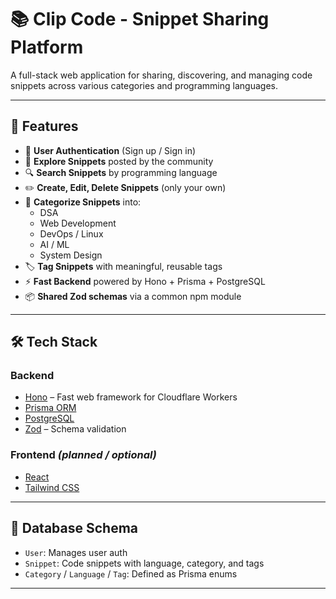 # 📚 Clip Code - Snippet Sharing Platform

A full-stack web application for sharing, discovering, and managing code snippets across various categories and programming languages.

---

## 🚀 Features

- 🔐 **User Authentication** (Sign up / Sign in)
- 👀 **Explore Snippets** posted by the community
- 🔍 **Search Snippets** by programming language
- ✏️ **Create, Edit, Delete Snippets** (only your own)
- 🧠 **Categorize Snippets** into:
  - DSA
  - Web Development
  - DevOps / Linux
  - AI / ML
  - System Design
- 🏷️ **Tag Snippets** with meaningful, reusable tags
- ⚡ **Fast Backend** powered by Hono + Prisma + PostgreSQL
- 📦 **Shared Zod schemas** via a common npm module

---

## 🛠️ Tech Stack

### Backend
- [Hono](https://hono.dev/) – Fast web framework for Cloudflare Workers
- [Prisma ORM](https://www.prisma.io/)
- [PostgreSQL](https://www.postgresql.org/)
- [Zod](https://zod.dev/) – Schema validation

### Frontend *(planned / optional)*
- [React](https://react.dev/)
- [Tailwind CSS](https://tailwindcss.com/)

---

## 🧱 Database Schema

- `User`: Manages user auth
- `Snippet`: Code snippets with language, category, and tags
- `Category` / `Language` / `Tag`: Defined as Prisma enums

---
